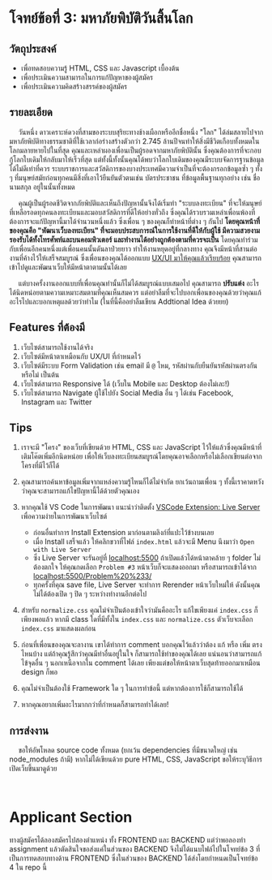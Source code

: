 # โจทย์ข้อที่ 3: มหาภัยพิบัติวันสิ้นโลก

## วัตถุประสงค์

- เพื่อทดสอบความรู้ HTML, CSS และ Javascript เบื้องต้น
- เพื่อประเมินความสามารถในการแก้ปัญหาของผู้สมัคร
- เพื่อประเมินความคิดสร้างสรรค์ของผู้สมัคร

## รายละเอียด

&emsp; วันหนึ่ง ดาวเคราะห์ดวงที่สามของระบบสุริยะทางช้างเผือกหรืออีกชื่อหนึ่ง "โลก" ได้ล่มสลายไปจากมหาภัยพิบัติทางธรรมชาติที่ใช้เวลาก่อร่างสร้างตัวกว่า 2.745 ล้านปีจนทำให้สิ่งมีชีวิตเกือบทั้งหมดในโลกมลายหายไปในที่สุด คุณและเหล่าผองเพื่อนเป็นผู้รอดจากมหาภัยพิบัตินั้น ซึ่งคุณต้องการที่จะกอบกู้โลกใบเดิมให้กลับมาให้เร็วที่สุด แต่ทั้งนี้ทั้งนั้นคุณได้พบว่าโลกใบเดิมของคุณมีระบบจัดการฐานข้อมูลได้ไม่ดีเท่าที่ควร ระบบราชการและสวัสดิการของบางประเทศมีความจำเป็นที่จะต้องกรอกข้อมูลซ้ำ ๆ ทั้ง ๆ ที่มนุษย์สมัยก่อนทุกคนมีสิ่งที่เอาไว้ยืนยันตัวตนเช่น บัตรประชาชน ที่ข้อมูลพื้นฐานทุกอย่าง เช่น ชื่อ นามสกุล อยู่ในนั้นทั้งหมด

&emsp; คุณผู้เป็นผู้รอดชีวิตจากภัยพิบัติและเห็นถึงปัญหานั้นจึงได้เริ่มทำ "ระบบลงทะเบียน" ที่จะให้มนุษย์ที่เหลือรอดทุกคนลงทะเบียนและมอบสวัสดิการที่ดีให้อย่างทั่วถึง ซึ่งคุณได้รวบรวมเหล่าเพื่อนพ้องที่ต้องการจะแก้ปัญหานี้มาได้จำนวนหนึ่งแล้ว ซึ่งเพื่อน ๆ ของคุณก็ทำหน้าที่ต่าง ๆ กันไป **โดยคุณหน้าที่ของคุณคือ "พัฒนาเว็บลงทะเบียน" ที่จะมอบประสบการณ์ในการใช้งานที่ดีให้กับผู้ใช้ มีความสวยงาม รองรับได้ทั้งโทรศัพท์และบนคอมพิวเตอร์ และทำงานได้อย่างถูกต้องตามที่ควรจะเป็น** โดยคุณทำร่วมกับเพื่อนอีกคนหนึ่งแต่เพื่อนคนนั้นดันลาป่วยยาว ทำให้งานหยุดอยู่ที่กลางทาง คุณจึงมีหน้าที่สานต่องานที่ค้างไว้ให้เสร็จสมบูรณ์ ซึ่งเพื่อนของคุณได้ออกแบบ [UX/UI มาให้คุณแล้วเรียบร้อย](https://www.figma.com/file/Cgy7L3UoCBhSiqpFUr6baF/Frontend-Recruitment?node-id=0%3A1) คุณสามารถเข้าไปดูและพัฒนาเว็บให้มีหน้าตาตามนั้นได้เลย

&emsp; แต่บางครั้งงานออกแบบที่เพื่อนคุณทำนั้นก็ไม่ได้สมบูรณ์แบบเสมอไป คุณสามารถ **ปรับแต่ง** อะไรได้นิดหน่อยตามความเหมาะสมตามที่คุณ​เห็นสมควร แต่อย่าลืมที่จะไปบอกเพื่อนของคุณด้วยว่าคุณแก้อะไรไปและบอกเหตุผลด้วยว่าทำไม (ในที่นี้คืออย่าลืมเขียน Addtional Idea ด้วยยย)

## Features ที่ต้องมี

1. เว็บไซต์สามารถใช้งานได้จริง
2. เว็บไซต์มีหน้าตาเหมือนกับ UX/UI ที่กำหนดไว้
3. เว็บไซต์มีระบบ Form Validation เช่น email มี `@` ไหม, รหัสผ่านกับยืนยันรหัสผ่านตรงกันหรือไม่ เป็นต้น
4. เว็บไซต์สามารถ Responsive ได้ (เว็บใน Mobile และ Desktop ต้องไม่เละ!)
5. เว็บไซต์สามารถ Navigate ผู้ใช้ไปยัง Social Media อื่น ๆ ได้เช่น Facebook, Instagram และ Twitter

## Tips

1. เราจะมี "โครง" ของเว็บที่เขียนด้วย HTML, CSS และ JavaScript ไว้ให้แล้วซึ่งคุณมีหน้าที่เติมโค๊ตเพิ่มอีกนิดหน่อย เพื่อให้เว็บลงทะเบียนสมบูรณ์โดยคุณอาจเลือกหรือไม่เลือกเขียนต่อจากโครงที่มีไว้ก็ได้
2. คุณสามารถค้นหาข้อมูลเพิ่มจากแหล่งความรู้ไหนก็ได้ไม่จำกัด ยกเว้นถามเพื่อน ๆ ทั้งนี้เราคาดหวังว่าคุณจะสามารถแก้ไขปัญหานี้ได้ด้วยตัวคุณเอง
3. หากคุณใช้ VS Code ในการพัฒนา แนะนำว่าติดตั้ง [VSCode Extension: Live Server](https://marketplace.visualstudio.com/items?itemName=ritwickdey.LiveServer) เพื่อความง่ายในการพัฒนาเว็บไซต์

   - ก่อนอื่นทำการ Install Extension มาก่อนตามลิงก์ที่แปะไว้ข้างบนเลย
   - เมื่อ Install เสร็จแล้ว ให้คลิกขวาที่ไฟล์ `index.html` แล้วจะมี Menu นึงมาว่า `Open with Live Server`
   - ซึ่ง Live Server จะรันอยู่ที่ [localhost:5500](http://localhost:5500) ถ้าเปิดแล้วได้หน้าตาคล้าย ๆ folder ไม่ต้องตกใจ ให้คุณกดเลือก `Problem #3` หน้าเว็บก็จะแสดงออกมา หรือสามารถเข้าได้จาก [localhost:5500/Problem%20%233/](http://localhost:5500/Problem%20%233/)
   - ทุกครั้งที่คุณ save file, Live Server จะทำการ Rerender หน้าเว็บใหม่ให้ ดังนั้นคุณไม่ได้ต้องเปิด ๆ ปิด ๆ ระหว่างทำงานอีกต่อไป

4. สำหรับ `normalize.css` คุณไม่จำเป็นต้องเข้าใจว่ามันคืออะไร แก้ไขเพียงแค่ `index.css` ก็เพียงพอแล้ว หากมี class ใดที่มีทั้งใน `index.css` และ `normalize.css` ตัวเว็บจะเลือก `index.css` มาแสดงผลก่อน
5. ก่อนที่เพื่อนของคุณจะลางาน เขาได้ทำการ comment บอกคุณไว้แล้วว่าต้อง แก้ หรือ เพิ่ม ตรงไหนบ้าง แต่ถ้าคุณรู้สึกว่าคุณมีท่าอื่นอยู่ในใจ ก็สามารถใช้ท่าของคุณได้เลย แน่นอนว่าสามารถแก้ไข้จุดอื่น ๆ นอกเหนือจากใน comment ได้เลย เพียงแต่ขอให้หน้าตาเว็บสุดท้ายออกมาเหมือน design ก็พอ
6. คุณไม่จำเป็นต้องใช้ Framework ใด ๆ ในการทำข้อนี้ แต่หากต้องการใช้ก็สามารถใช้ได้
7. หากคุณอยากเพิ่มอะไรมากกว่าที่กำหนดก็สามารถทำได้เลย!

## การส่งงาน

&emsp; ขอให้อัพโหลด source code ทั้งหมด (ยกเว้น dependencies ที่มีขนาดใหญ่ เช่น node_modules ถ้ามี) หากไม่ได้เขียนด้วย pure HTML, CSS, JavaScript ขอให้ระบุวิธีการเปิดเว็บขึ้นมาดูด้วย

<br/>

# Applicant Section

ทางผู้สมัครได้ลองสมัครไปสองตำแหน่ง ทั้ง FRONTEND และ BACKEND แต่ว่าพอลองทำ assignment แล้วตัดสินใจขอส่งแค่ในส่วนของ BACKEND จึงไม่ได้แนบไฟล์ไปในโจทย์ข้อ 3 ที่เป็นการทดสอบทางด้าน FRONTEND 
ซึ่งในส่วนของ BACKEND ได้ส่งโดยกำหนดเป็นโจทย์ข้อ 4 ใน repo นี้
